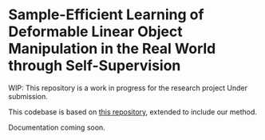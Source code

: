 # Sample-Efficient Learning of Deformable Linear Object Manipulation in the Real World through Self-Supervision
WIP: This repository is a work in progress for the research project
Under submission.

This codebase is based on [this repository](https://github.com/wilson1yan/contrastive-forward-model), extended to include our method.

Documentation coming soon.
